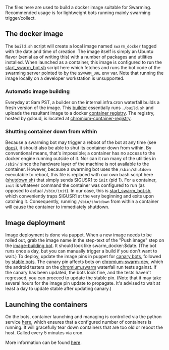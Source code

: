 The files here are used to build a docker image suitable for Swarming.
Recommended usage is for lightweight bots running mainly swarming
trigger/collect.

The docker image
--------------------------
The `build.sh` script will create a local image named `swarm_docker` tagged
with the date and time of creation. The image itself is simply an Ubuntu
flavor (xenial as of writing this) with a number of packages and utilities
installed. When launched as a container, this image is configured to run the
[start_swarm_bot.sh](https://chromium.googlesource.com/infra/infra/+/master/docker/swarm_docker/start_swarm_bot.sh)
script here which fetches and runs the bot code of the swarming server pointed
to by the `$SWARM_URL` env var. Note that running the image locally on a
developer workstation is unsupported.

### Automatic image building
Everyday at 8am PST, a builder on the internal.infra.cron waterfall builds a
fresh version of the image. This [builder](https://uberchromegw.corp.google.com/i/internal.infra.cron/builders/swarm-docker-image-builder)
essentially runs `./build.sh` and uploads the resultant image to a docker
[container registry](https://docs.docker.com/registry/). The registry, hosted
by gcloud, is located at
[chromium-container-registry](https://console.cloud.google.com/gcr/images/chromium-container-registry/GLOBAL/swarm_docker).

### Shutting container down from within
Because a swarming bot may trigger a reboot of the bot at any time (see
[docs](https://cs.chromium.org/chromium/infra/luci/appengine/swarming/doc/Magic-Values.md?rcl=8b90cdd97f8f088bcba2fa376ce49d9863b48902&l=65)),
it should also be able to shut its container down from within. By conventional
means, that's impossible; a container has no access to the docker engine
running outside of it. Nor can it run many of the utilities in `/sbin/` since
the hardware layer of the machine is not available to the container. However,
because a swarming bot uses the `/sbin/shutdown` executable to reboot, this
file is replaced with our own bash script here
([shutdown.sh](https://chromium.googlesource.com/infra/infra/+/master/docker/swarm_docker/shutdown.sh))
that simply sends SIGUSR1 to `init` (pid 1). For a container, `init` is whatever
command the container was configured to run (as opposed to actual `/sbin/init`).
In our case, this is [start_swarm_bot.sh](https://chromium.googlesource.com/infra/infra/+/master/docker/swarm_docker/start_swarm_bot.sh),
which conveniently traps SIGUSR1 at the very beginning and exits upon catching
it. Consequently, running `/sbin/shutdown` from within a container will cause
the container to immediately shutdown.


Image deployment
--------------------------
Image deployment is done via puppet. When a new image needs to be rolled out,
grab the image name in the step-text of the "Push image" step on the
[image-building bot](https://uberchromegw.corp.google.com/i/internal.infra.cron/builders/swarm-docker-image-builder).
It should look like swarm_docker:$date. (The bot runs once a day, but you can
manually trigger a build if you don't want to wait.) To deploy, update the
image pins in puppet for [canary bots](https://chrome-internal.googlesource.com/infra/puppet/+/78f1ba25470edf4256e5862d7b9c3eb1fba9dcad/puppetm/opt/puppet/conf/nodes.yaml),
followed by [stable bots](https://chrome-internal.googlesource.com/infra/puppet/+/78f1ba25470edf4256e5862d7b9c3eb1fba9dcad/puppetm/opt/puppet/conf/nodes.yaml).
The canary pin affects bots on [chromium-swarm-dev](https://chromium-swarm-dev.appspot.com),
which the android testers on the [chromium.swarm](https://build.chromium.org/p/chromium.swarm/builders)
waterfall run tests against. If the canary has been updated, the bots look fine,
and the tests haven't regressed, you can proceed to update the stable pin.
(Note that it may take several hours for the image pin update to propagate. It's
advised to wait at least a day to update stable after updating canary.)

Launching the containers
------------------------
On the bots, container launching and managing is controlled via the python
service [here](https://chromium.googlesource.com/infra/infra/+/master/infra/services/swarm_docker/),
which ensures that a configured number of containers is running. It will
gracefully tear down containers that are too old or reboot the host. Called
every 5 minutes via cron.

More information can be found [here](https://chromium-review.googlesource.com/c/infra/infra/+/728025/5/infra/services/swarm_docker/README.md).

